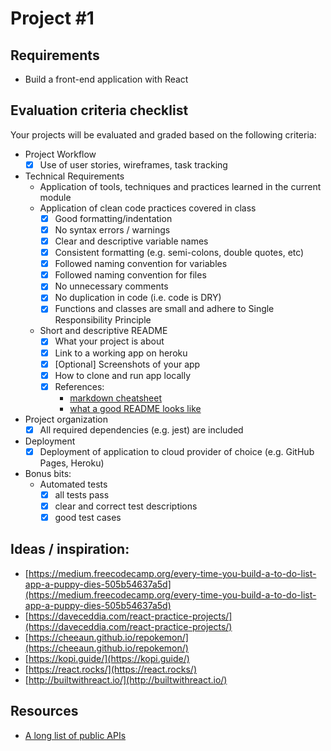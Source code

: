 # Project \#1

## Requirements

* Build a front-end application with React

## Evaluation criteria checklist

Your projects will be evaluated and graded based on the following criteria:

* Project Workflow
  * [x] Use of user stories, wireframes, task tracking
* Technical Requirements
  * Application of tools, techniques and practices learned in the current module
  * Application of clean code practices covered in class
    * [x] Good formatting/indentation
    * [x] No syntax errors / warnings
    * [x] Clear and descriptive variable names
    * [x] Consistent formatting \(e.g. semi-colons, double quotes, etc\)
    * [x] Followed naming convention for variables
    * [x] Followed naming convention for files
    * [x] No unnecessary comments
    * [x] No duplication in code \(i.e. code is DRY\)
    * [x] Functions and classes are small and adhere to Single Responsibility Principle
  * Short and descriptive README
    * [x] What your project is about
    * [x] Link to a working app on heroku
    * [x] \[Optional\] Screenshots of your app
    * [x] How to clone and run app locally
    * [x] References:
      * [markdown cheatsheet](https://github.com/adam-p/markdown-here/wiki/Markdown-Cheatsheet)
      * [what a good README looks like](https://gist.github.com/PurpleBooth/109311bb0361f32d87a2)
* Project organization
  * [x] All required dependencies \(e.g. jest\) are included
* Deployment
  * [x] Deployment of application to cloud provider of choice \(e.g. GitHub Pages, Heroku\)
* Bonus bits:
  * Automated tests
    * [x] all tests pass
    * [x] clear and correct test descriptions
    * [x] good test cases

## Ideas / inspiration:

* [https://medium.freecodecamp.org/every-time-you-build-a-to-do-list-app-a-puppy-dies-505b54637a5d](https://medium.freecodecamp.org/every-time-you-build-a-to-do-list-app-a-puppy-dies-505b54637a5d)
* [https://daveceddia.com/react-practice-projects/](https://daveceddia.com/react-practice-projects/)
* [https://cheeaun.github.io/repokemon/](https://cheeaun.github.io/repokemon/)
* [https://kopi.guide/](https://kopi.guide/)
* [https://react.rocks/](https://react.rocks/)
* [http://builtwithreact.io/](http://builtwithreact.io/)

## Resources

* [A long list of public APIs](https://github.com/toddmotto/public-apis)
